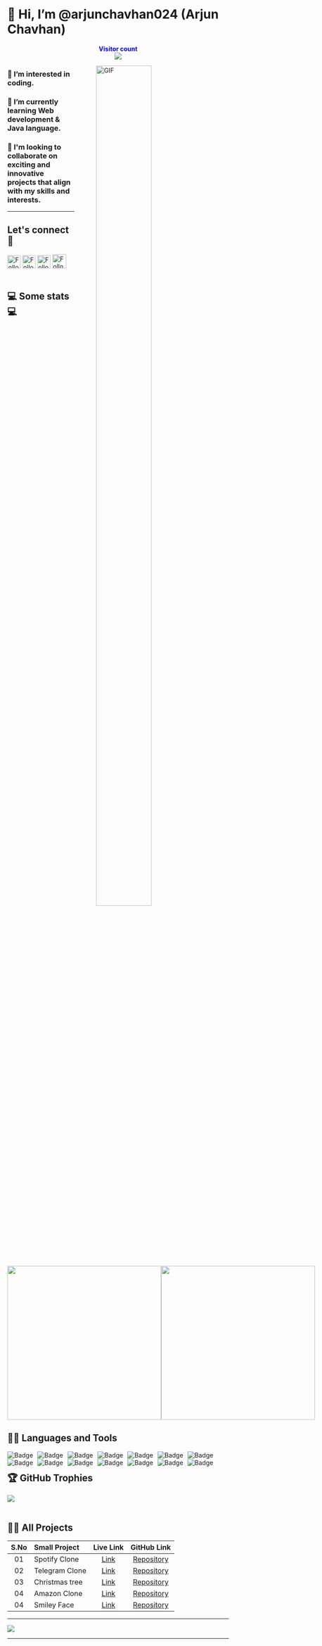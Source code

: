 # 👋 Hi, I’m @arjunchavhan024 (Arjun Chavhan)

<p align="center">
  <b style="color: blue;  ">Visitor count</b>
  <br>
  <a style="" href="https://github.com/arjunchavhan024">
  <img src="https://profile-counter.glitch.me/arjunchavhan024/count.svg" />
  </a>
</p>
<a style="" href="https://github.com/arjunchavhan024">
<img align="right" alt="GIF" src="https://i.giphy.com/media/L1R1tvI9svkIWwpVYr/giphy.webp" width="50%" height="70%" style="margin:0 50px;">
</a>

### 👀 I’m interested in coding.

### 🌱 I’m currently learning Web development & Java language.

### 💞️ I'm looking to collaborate on exciting and innovative projects that align with my skills and interests.

---

## Let's connect :speech_balloon:

<!-- [![Twitter Badge](https://img.shields.io/badge/-@xyz-1ca0f1?style=flat-square&labelColor=1ca0f1&logo=twitter&logoColor=white)](https://twitter.com/) -->

[<img src="https://img.shields.io/badge/-Arjun-blue?style=for-the-badge&logo=Linkedin&logoColor=white" height="30" title="Follow me" />](https://www.linkedin.com/in/arjunchavhan024/)
[<img src="https://img.shields.io/badge/-contact.arjunchavhan024@gmail.com-c14438?style=for-the-badge&logo=Gmail&logoColor=white" height="30" title="Follow me" />](mailto:contact.arjunchavhangmail.com)
[<img src="https://img.shields.io/badge/-@arjunchavhan024__-e4405f?style=for-the-badge&labelColor=f94877&logo=instagram&logoColor=white" height="30" title="Follow me" />](https://www.instagram.com/arjunchavhan024/)
[<img src="https://img.shields.io/github/followers/arjunchavhan024?label=arjunchavhan024&style=social" height="32" title="Follow me" />](https://github.com/arjunchavhan024)
</br></br>

## 💻 Some stats 💻

<div style="align-items: center; width: 100%; display: flex; align-items: space-around; justify-content: space-around;">
<a style="" href="https://github.com/arjunchavhan024">
  <img height=350 align="center" src="https://github-readme-stats.vercel.app/api?username=arjunchavhan024&show_icons=true&theme=tokyonight&rank_icon=github&show=reviews,discussions_started,discussions_answered,prs_merged,prs_merged_percentage&hide=["contribs","issues"]"/>
</a>
<a style="" href="https://github.com/arjunchavhan024">
  <img height=350 align="center" src="https://github-readme-stats.vercel.app/api/top-langs/?username=arjunchavhan024&theme=tokyonight&layout=donut-vertical"/>
</a>
</div>

## 👨‍💻 Languages and Tools

<span>
  <a href="https://github.com/arjunchavhan03">
<img alt="Badge" style="float: left; margin-right: 10px;"  src="https://img.shields.io/badge/html5%20-%23E34F26.svg?&style=for-the-badge&logo=html5&logoColor=white"/>
<img alt="Badge" style="float: left; margin-right: 10px;"  src="https://img.shields.io/badge/css3%20-%231572B6.svg?&style=for-the-badge&logo=css3&logoColor=white"/>
<img alt="Badge" style="float: left; margin-right: 10px;"  src="https://img.shields.io/badge/javascript%20-%23323330.svg?&style=for-the-badge&logo=javascript&logoColor=%23F7DF1E"/>
<img alt="Badge" style="float: left; margin-right: 10px;" src="https://img.shields.io/badge/react%20-%2320232a.svg?&style=for-the-badge&logo=react&logoColor=%2361DAFB"/>
<img alt="Badge" style="float: left; margin-right: 10px;"  src="https://img.shields.io/badge/node.js%20-%2343853D.svg?&style=for-the-badge&logo=node.js&logoColor=white"/>
<img alt="Badge" style="float: left; margin-right: 10px;"  src="https://img.shields.io/badge/express.js%20-light.svg?&style=for-the-badge&logo=express&logoColor=white"/>
<img alt="Badge" style="float: left; margin-right: 10px;"  src="https://img.shields.io/badge/bootstrap%20-%23563D7C.svg?&style=for-the-badge&logo=bootstrap&logoColor=white"/>
<img alt="Badge" style="float: left; margin-right: 10px;" src="https://img.shields.io/badge/tailwind-%2300ADD8.svg?&style=for-the-badge&logo=tailwindcss&logoColor=white"/>
<img alt="Badge" style="float: left; margin-right: 10px;"  src ="https://img.shields.io/badge/MongoDB-%234ea94b.svg?&style=for-the-badge&logo=mongodb&logoColor=white"/>
<img alt="Badge" style="float: left; margin-right: 10px;"  src="https://img.shields.io/badge/mysql%20-grey.svg?&style=for-the-badge&logo=mysql&logoColor=white"/>
<img alt="Badge" style="float: left; margin-right: 10px;"  src="https://img.shields.io/badge/git%20-%23F05033.svg?&style=for-the-badge&logo=git&logoColor=white"/>
<img alt="Badge" style="float: left; margin-right: 10px;"  src="https://img.shields.io/badge/github%20-white.svg?&style=for-the-badge&logo=git-hub&logoColor=white"/>
<img alt="Badge" style="float: left; margin-right: 10px;"  src="https://img.shields.io/badge/netlify-purple.svg?style=for-the-badge&logo=netlify&logoColor=#00C7B7"/>
<img alt="Badge" style="float: left; margin-right: 10px;" src="http://img.shields.io/badge/-java-yellow?style=for-the-badge&logo=java&logoColor=white"/>
</a>
</span>
<br>

## 🏆 GitHub Trophies

[![](https://github-profile-trophy.vercel.app/?username=arjunchavhan024&theme=radical&no-frame=false&no-bg=false&margin-w=4)](https://github.com/arjunchavhan024)<br><br>

## 🧑‍🏫 All Projects


| S.No | Small Project    |                        Live Link                         |                          GitHub Link                           |
| :--: | :--------------- | :------------------------------------------------------: | :------------------------------------------------------------: |
|  01  | Spotify Clone    |   [Link](https://spotify-arjunchavhan024.netlify.app/)   |    [Repository](https://github.com/arjunchavhan024/Spotify)    |
|  02  | Telegram Clone   | [Link](https://telegram-arjunchavhan024.netlify.app/)    | [Repository](https://github.com/arjunchavhan024/Telegram-Front-Page-) |
|  03  | Christmas tree   | [Link](https://christmas-tree-arjunchavhan024.netlify.app/)|  [Repository](https://github.com/arjunchavhan024/Christmas-Tree)  |
|  04  | Amazon Clone     | [Link](https://github.com/arjunchavhan024/Amazon-web-clone)  | [Repository](https://github.com/arjunchavhan024/Amazon-web-clone)  |
|  04  | Smiley Face     | [Link](https://github.com/arjunchavhan024/Smiley-Face)  | [Repository](https://github.com/arjunchavhan024/Smiley-Face) |

---

<a href="https://github.com/arjunchavhan024">
  <img src="https://imgur.com/rilHVxA.png"/>
</a>

---
